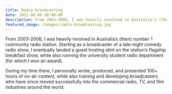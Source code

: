 ```yaml
---
title: Radio broadcasting
date: 2021-08-08 00:00:00
description: From 2003-2006, I was heavily involved in Australia’s (then) number 1 community radio station. Starting as a broadcaster of a late-night comedy radio show, I eventually landed a guest hosting stint on the station’s flagship breakfast show, while also running the university student radio department (for which I won an award)...
featured_image: /images/radio-broadcasting.jpg
---
```


From 2003-2006, I was heavily involved in Australia’s (then) number 1 community radio station. Starting as a broadcaster of a late-night comedy radio show, I eventually landed a guest hosting stint on the station’s flagship breakfast show, while also running the university student radio department (for which I won an award).

During my time there, I personally wrote, produced, and presented 100+ hours of on-air content, while also training and developing broadcasters who have since moved successfully into the commercial radio, TV, and film industries around the world.

